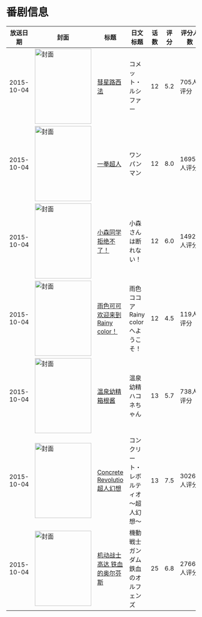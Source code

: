 # 番剧信息

|放送日期|封面|标题|日文标题|话数|评分|评分人数|
|---|---|---|---|---|---|---|
|2015-10-04|<img src="https://lain.bgm.tv/pic/cover/c/31/58/141225_gqZkQ.jpg" alt="封面" style="width:150px;height:200px;object-fit:cover;">|[彗星路西法](https://bangumi.tv/subject/141225)|コメット・ルシファー|12|5.2|705人评分|
|2015-10-04|<img src="https://lain.bgm.tv/pic/cover/c/8c/a2/127563_nl66u.jpg" alt="封面" style="width:150px;height:200px;object-fit:cover;">|[一拳超人](https://bangumi.tv/subject/127563)|ワンパンマン|12|8.0|16952人评分|
|2015-10-04|<img src="https://lain.bgm.tv/pic/cover/c/c2/2f/138205_xJAP3.jpg" alt="封面" style="width:150px;height:200px;object-fit:cover;">|[小森同学拒绝不了！](https://bangumi.tv/subject/138205)|小森さんは断れない！|12|6.0|1492人评分|
|2015-10-04|<img src="https://lain.bgm.tv/pic/cover/c/74/d7/138834_9VwEo.jpg" alt="封面" style="width:150px;height:200px;object-fit:cover;">|[雨色可可 欢迎来到Rainy color！](https://bangumi.tv/subject/138834)|雨色ココア Rainy colorへようこそ！|12|4.5|119人评分|
|2015-10-04|<img src="https://lain.bgm.tv/pic/cover/c/3a/30/138960_5J5vB.jpg" alt="封面" style="width:150px;height:200px;object-fit:cover;">|[温泉幼精箱根酱](https://bangumi.tv/subject/138960)|温泉幼精ハコネちゃん|13|5.7|738人评分|
|2015-10-04|<img src="https://lain.bgm.tv/pic/cover/c/e7/8c/139022_DygC6.jpg" alt="封面" style="width:150px;height:200px;object-fit:cover;">|[Concrete Revolutio 超人幻想](https://bangumi.tv/subject/139022)|コンクリート・レボルティオ～超人幻想～|13|7.5|3026人评分|
|2015-10-04|<img src="https://lain.bgm.tv/pic/cover/c/33/2d/139324_KE0cN.jpg" alt="封面" style="width:150px;height:200px;object-fit:cover;">|[机动战士高达 铁血的奥尔芬斯](https://bangumi.tv/subject/139324)|機動戦士ガンダム 鉄血のオルフェンズ|25|6.8|2766人评分|
